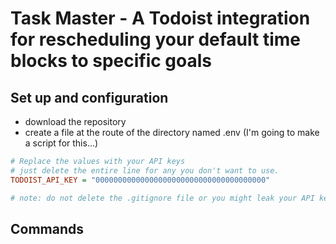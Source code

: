 # Task Master - A Todoist integration for rescheduling your default time blocks to specific goals

## Set up and configuration
 - download the repository
 - create a file at the route of the directory named .env (I'm going to make a script for this...)


 ``` ini
# Replace the values with your API keys
# just delete the entire line for any you don't want to use.
TODOIST_API_KEY = "00000000000000000000000000000000000000"

# note: do not delete the .gitignore file or you might leak your API keys
 ```

## Commands